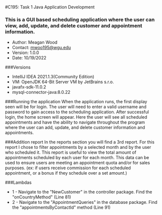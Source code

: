 #C195: Task 1 Java Application Development
### This is a GUI based scheduling application where the user can view, add, update, and delete customer and appointment information.

* Author: Meagan Wood
* Contact: mwoo195@wgu.edu
* Version: 1.0.0
* Date: 10/19/2022

###Versions
- IntelliJ IDEA 2021.1.3(Community Edition)
- VM: OpenJDK 64-Bit Server VM by JetBrains s.r.o.  
- javafx-sdk-11.0.2
- mysql-connector-java:8.0.22

###Running the application
When the application runs, the first display seen will be for login. The user will need to enter a
valid username and password to gain access to the scheduling application. After successful login, the
home screen will appear. Here the user will see all scheduled appointments and have the ability to 
navigate throughout the program where the user can add, update, and delete customer information and
appointments. 

###Addition report
In the reports section you will find a 3rd report. For this report I chose to filter appointments
by a selected month and by the user who scheduled it. This report is useful to view the total
amount of appointments scheduled by each user for each month. This data can be used to ensure users
are meeting an appointment quota and/or for sales purposes. (ex: if users receive commission for each
scheduled appointment, or a bonus if they schedule over a set amount.) 


###Lambdas
- 1 - Navigate to the "NewCustomer" in the controller package. Find the "onCountryMethod" (Line 81)
- 2 - Navigate to the "AppointmentQueries" in the database package. Find the "appointmentsByContactId"
method (Line 91)